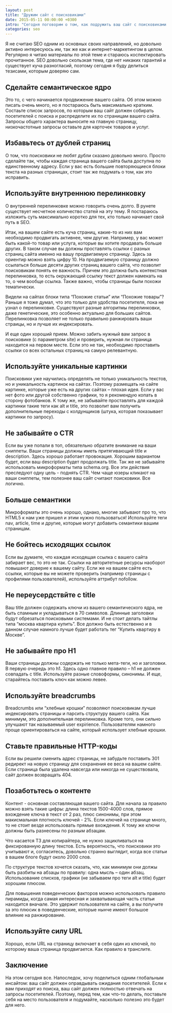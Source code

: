 ```yaml
---
layout: post
title: "Дружим сайт с поисковиками"
date: 2015-05-11 00:00:00 +0300
intro: "Сегодня поговорим о том, как подружить ваш сайт с поисковиками. Из этого можно получить неплохой профит в виде дополнительного потока посетителей, которых уже можно сконверитировать в ваших клиентов, поэтому, если вы никогда не занимались чем-то подобным, рекомендую обратить внимание на этот пост."
categories: seo
---
```


Я не считаю SEO одним из основных своих направлений, но довольно активно интересуюсь им, так же как и интернет-маркетингом в целом. Регулярно я читаю материалы по этой теме и стараюсь коспектировать прочитанное. SEO довольно скользкая тема, где нет никаких гарантий и существует куча разногласий, поэтому сегодня я буду делиться тезисами, которым доверяю сам.

## Сделайте семантическое ядро

Это то, с чего начинается продвижение вашего сайта. Об этом можно писать очень много, но я постараюсь быть максимально кратким. Состаьте список запросов, по которым ваш сайт должен собирать посетителей с поиска и распределите их по страницам вашего сайта. Запросы общего характера выносите на главную страницу, низкочастотные запросы оставьте для карточек товаров и услуг.

## Избавьтесь от дублей страниц

О том, что поисковики не любят дубли сказано довольно много. Просто сделайте так, чтобы каждая страница вашего сайта была доступна по единственному адресу. Если у вас есть большие повторяющиеся блоки текста на разных страницах, стоит так же подумать о том, как это исправить.

## Используйте внутреннюю перелинковку

О внутренней перелинковке можно говорить очень долго. В рунете существует несчетное количество статей на эту тему. Я постараюсь изложить суть максимально коротко для тех, кто только начинает свой путь в SEO.

Итак, на вашем сайте есть куча страниц, какие-то из них вам необходимо продвигать активнее, чем другие. Например, у вас может быть какой-то товар или услуга, которые вы хотите продавать больше других. В таком случае вы должны проставлять ссылки с разных страниц сайта именно на вашу продвигаемую страницу. Здесь за ориентир можно взять цифру 10. На продвигаемую страницу должно ссылаться больше десяти других страниц вашего сайта, что позволит поисковикам понять ее важность. Причем это должна быть контекстная перелинковка, то есть окружающий ссылку текст должен намекать на то, о чем вообще ссылка. Также важно, чтобы страницы были похожи тематически.

Видели на сайтах блоки типа “Похожие статьи” или “Похожие товары”? Раньше я тоже думал, что это только для удобства посетителя, пока не узнал о перелинковке. Существуют разные алгоритмы перелинковки, даже генетические, это особенно актуально для больших сайтов. Перелинковка позволяет не только правильно ранжировать ваши страицы, но и лучше их индексировать.

И еще один хороший прием. Можно забить нужный вам запрос в поисковике (с параметром site) и проверить, нужная ли страница находится на первом месте. Если это не так, необходимо проставить ссылки со всех остальных страниц на самую релевантную.

## Используйте уникальные картинки

Поисковики уже научились определять не только уникальность текстов, но и уникальность картинок на сайтах. Поэтому размещать на сайте картинке, которые уже есть на других сайтах – плохая идея. Если у вас нет фото или другой собственно графики, то я рекомендую копать в сторону фотобанков. К тому же, не забывайте проставлять для каждой картинки такие теги как alt и title, это позволит вам получить дополнительные переходы с колдунщиков (штука, которая показывает картинки по запросу).

## Не забывайте о CTR

Если вы уже попали в топ, обязательно обратите внимание на ваши сниппеты. Ваши страницы должны иметь притягивающий title и description. Здесь хорошо работает провокация. Хорошим вариантом будет, если ваш description будет продолжать title. Так же не забывайте использовать микроформаты типа schema.org. Все эти действия преследуют одну цель - поднять CTR. Чем чаще юзеры кликают на ваши сниппеты, тем полезнее ваш сайт считают поисковики. Все логично.

## Больше семантики

Микроформаты это очень хорошо, однако, многие забывают про то, что HTML5 к нам уже пришел и этим нужно пользоваться! Используйте теги nav, article, time и другие, которые могут добавить семантики вашим страницам. 

## Не бойтесь исходящих ссылок

Если вы думаете, что каждая исходящая ссылка с вашего сайта забирает вес, то это не так. Ссылки на авторитетные ресурсы наоборот повышают доверие к вашему сайту. Если же на вашем сайте есть ссылки, которые вы не можете проверить (например страницы с профилями пользователей), используйте аттрибут nofollow.

## Не переусердствйте с title

Ваш title должен содержать ключи из вашего семантического ядра, не быть спамным и укладываться в 70 символов. Длинные заголовки будут обрезаться поисковыми системами. И не стоит делать тайтлы типа “москва квартира купить”. Все должно быть естественно и в данном случае намного лучше будет работать тег “Купить квартиру в Москве”.

## Не забывайте про H1

Ваши страницы должны содержать не только мета-теги, но и заголовки. В первую очередь это h1. Здесь одно главное правило – h1 не должен совпадать с title. Используйте разные словоформы, синонимы. И еще, старайтесь поставить ключ как можно левее.

## Используйте breadcrumbs

Breadcrumbs или “хлебные крошки” позволяют поисковикам лучше индексировать страницы и парсить структуру вашего сайта. Как минимум, это дополнительная перелинковка. Кроме того, они сильно улучшают так называемый user expirience. Пользователям намного проще ориентироваться на сайте, который использует хлебные крошки.

## Ставьте правильные HTTP-коды

Если вы решили сменить адрес страницы, не забудьте поставить 301 редирект на новую страницу для сохранения ее веса на вашем сайте. Если страница была удалена навсегда или никогда не существовала, сайт должен возвращать 404.

## Позаботьтесь о контенте

Контент - основная составляющая вашего сайта. Для начала за правило можно взять такие цифры: длина текстов 1500-4000 слов, прямое вхождение ключа в текст от 2 раз, плюс синонимы, при этом макисмальная плотность ключей - 2%. Если ключей на странице много, то не стоит везде использовать прямые вхождения. К тому же ключи должны быть разнесены по разным абзацам.

Что касается ТЗ для копирайтера, не нужно зацикливаться на фиксированную длину текстов. Есть вероятность, что поисковики это учитывают и, согласитесь, довольно странно выглядит, когда все статьи в вашем блоге будут около 2000 слов.

По структуре текстов хочется сказать, что, как минимум они должы быть разбиты на абзацы по правилу: одна мысль – один абзац. Использование списков, графики (не забываем про теги alt и title) будет хорошим плюсом.

Для повышения поведенческих факторов можно использовать правило пирамиды, когда самая интересная и захватывающая часть статьи находится вначале. Это удержит пользователя на сайте, а вы получите за это плюсик в поведенческие, которые нынче имеют большое влияние на ранжирование.

## Используйте силу URL

Хорошо, если URL на страницу включает в себя один из ключей, по которому ваша страница продвигается. Как правило в транслите.

## Заключение

На этом сегодня все. Напоследок, хочу поделиться одним глобальным инсайтом: ваш сайт должен оправдывать ожидания посетителей. Если к вам приходят из поиска, ваш сайт должен полностью отвечать на запросы посетителей. Поэтому, перед тем, как что-то делать, поставьте себя на место пользователя и подумайте, насколько полезно это будет для него.
